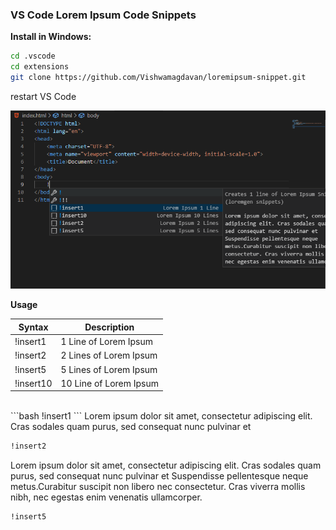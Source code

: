 ### VS Code Lorem Ipsum Code Snippets

**Install in Windows:**

```bash
cd .vscode
cd extensions
git clone https://github.com/Vishwamagdavan/loremipsum-snippet.git
```
restart VS Code

<img alt="Screenshot" src="screenshot.png">

**Usage**

| Syntax      | Description |
| ----------- | ----------- |
| !insert1     | 1 Line of Lorem Ipsum      |
| !insert2     | 2 Lines of Lorem Ipsum      |
| !insert5     | 5 Lines of Lorem Ipsum      |
| !insert10     | 10 Line of Lorem Ipsum      |


<br>
```bash
!insert1
```
Lorem ipsum dolor sit amet, consectetur adipiscing elit. Cras sodales quam purus, sed consequat nunc pulvinar et

```bash
!insert2
```
Lorem ipsum dolor sit amet, consectetur adipiscing elit. Cras sodales quam purus, sed consequat nunc pulvinar et Suspendisse pellentesque neque metus.Curabitur suscipit non libero nec consectetur. Cras viverra mollis nibh, nec egestas enim venenatis ullamcorper.

```bash
!insert5
```

